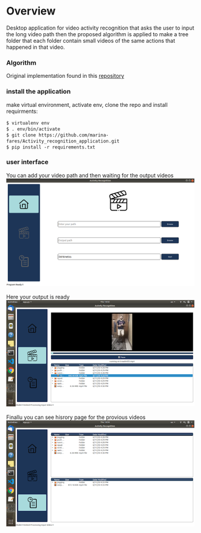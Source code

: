 # Overview

Desktop application for video activity recognition that asks the user to input the long video path then the proposed algorithm is applied to make a tree folder that each folder contain small videos of the same actions that happened in that video.

### Algorithm

Original implementation found in this <a href='https://github.com/Nadern96/kinetics-i3d'> repository</a>

### install the application

make virtual environment, activate env, clone the repo and install requirments:
```
$ virtualenv env  
$ . env/bin/activate
$ git clone https://github.com/marina-fares/Activity_recognition_application.git
$ pip install -r requirements.txt
```
### user interface

You can add your video path and then waiting for the output videos<br/>
<img src='img1.png' width='500px'><br/><br/>
Here your output is ready<br/>
<img src='img3.png' width='500px'><br/><br/>
Finallu you can see hisrory page for the provious videos<br/>
<img src='img5.png' width='500px'><br/>
